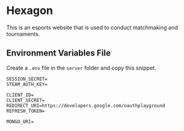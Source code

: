 # Hexagon

This is an esports website that is used to conduct matchmaking and tournaments.

## Environment Variables File

Create a `.env` file in the `server` folder and copy this snippet.

```
SESSION_SECRET=
STEAM_AUTH_KEY=

CLIENT_ID=
CLIENT_SECRET=
REDIRECT_URI=https://developers.google.com/oauthplayground
REFRESH_TOKEN=

MONGO_URI=
```
